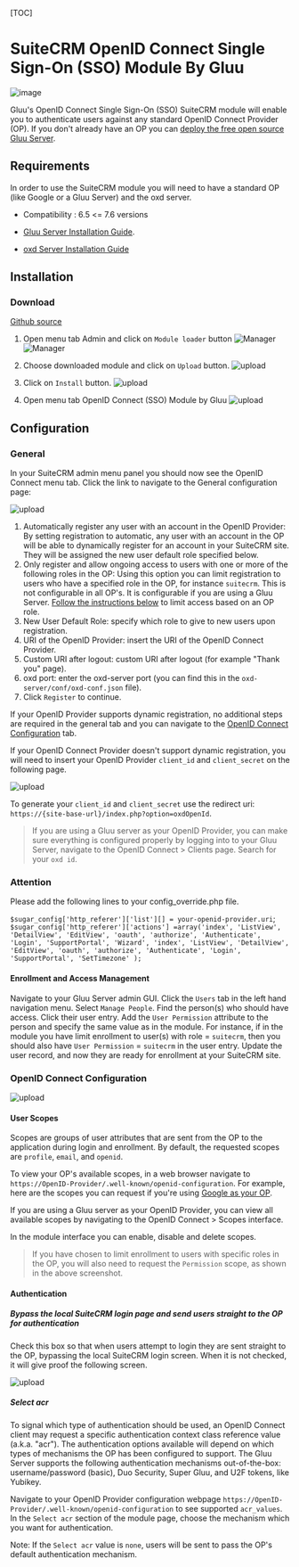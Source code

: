 [TOC]

# SuiteCRM OpenID Connect Single Sign-On (SSO) Module By Gluu

![image](https://raw.githubusercontent.com/GluuFederation/suitecrm-oxd-module/master/suitecrm.png)

Gluu's OpenID Connect Single Sign-On (SSO) SuiteCRM module will enable you to authenticate users against any standard OpenID Connect Provider (OP). If you don't already have an OP you can [deploy the free open source Gluu Server](https://gluu.org/docs/deployment).  

## Requirements
In order to use the SuiteCRM module you will need to have a standard OP (like Google or a Gluu Server) and the oxd server.

* Compatibility : 6.5 <= 7.6 versions

* [Gluu Server Installation Guide](https://www.gluu.org/docs/deployment/).

* [oxd Server Installation Guide](https://oxd.gluu.org/docs/oxdserver/install/)


## Installation
 
### Download
[Github source](https://github.com/GluuFederation/sugarcrm-oxd-module/blob/master/sugarcrm-oxd-module.zip?raw=true)

1. Open menu tab Admin and click on ```Module loader``` button
![Manager](https://raw.githubusercontent.com/GluuFederation/suitecrm-oxd-module/master/docu/1.png) 
![Manager](https://raw.githubusercontent.com/GluuFederation/suitecrm-oxd-module/master/docu/2.png) 

2. Choose downloaded module and click on ```Upload``` button. 
![upload](https://raw.githubusercontent.com/GluuFederation/suitecrm-oxd-module/master/docu/d3.png) 

3. Click on ```Install``` button. 
![upload](https://raw.githubusercontent.com/GluuFederation/suitecrm-oxd-module/master/docu/d4.png) 

4. Open menu tab OpenID Connect (SSO) Module by Gluu 
![upload](https://raw.githubusercontent.com/GluuFederation/suitecrm-oxd-module/master/docu/d5.png) 

## Configuration

### General
 
In your SuiteCRM admin menu panel you should now see the OpenID Connect menu tab. Click the link to navigate to the General configuration  page:

![upload](https://raw.githubusercontent.com/GluuFederation/suitecrm-oxd-module/master/docu/d6.png) 

1. Automatically register any user with an account in the OpenID Provider: By setting registration to automatic, any user with an account in the OP will be able to dynamically register for an account in your SuiteCRM site. They will be assigned the new user default role specified below.
2. Only register and allow ongoing access to users with one or more of the following roles in the OP: Using this option you can limit registration to users who have a specified role in the OP, for instance `suitecrm`. This is not configurable in all OP's. It is configurable if you are using a Gluu Server. [Follow the instructions below](#role-based-enrollment) to limit access based on an OP role. 
3. New User Default Role: specify which role to give to new users upon registration.  
4. URI of the OpenID Provider: insert the URI of the OpenID Connect Provider.
5. Custom URI after logout: custom URI after logout (for example "Thank you" page).
6. oxd port: enter the oxd-server port (you can find this in the `oxd-server/conf/oxd-conf.json` file).
7. Click `Register` to continue.

If your OpenID Provider supports dynamic registration, no additional steps are required in the general tab and you can navigate to the [OpenID Connect Configuration](#openid-connect-configuration) tab. 

If your OpenID Connect Provider doesn't support dynamic registration, you will need to insert your OpenID Provider `client_id` and `client_secret` on the following page.

![upload](https://raw.githubusercontent.com/GluuFederation/suitecrm-oxd-module/master/docu/d7.png)  

To generate your `client_id` and `client_secret` use the redirect uri: `https://{site-base-url}/index.php?option=oxdOpenId`.

> If you are using a Gluu server as your OpenID Provider, you can make sure everything is configured properly by logging into to your Gluu Server, navigate to the OpenID Connect > Clients page. Search for your `oxd id`.

### Attention

Please add the following lines to your config_override.php file.
 
`$sugar_config['http_referer']['list'][] = your-openid-provider.uri`;
`$sugar_config['http_referer']['actions'] =array('index', 'ListView', 'DetailView', 'EditView', 'oauth', 'authorize', 'Authenticate', 'Login', 'SupportPortal', 'Wizard', 'index', 'ListView', 'DetailView', 'EditView', 'oauth', 'authorize', 'Authenticate', 'Login', 'SupportPortal', 'SetTimezone' );`

#### Enrollment and Access Management

Navigate to your Gluu Server admin GUI. Click the `Users` tab in the left hand navigation menu. Select `Manage People`. Find the person(s) who should have access. Click their user entry. Add the `User Permission` attribute to the person and specify the same value as in the module. For instance, if in the module you have limit enrollment to user(s) with role = `suitecrm`, then you should also have `User Permission` = `suitecrm` in the user entry. Update the user record, and now they are ready for enrollment at your SuiteCRM site. 

### OpenID Connect Configuration

![upload](https://raw.githubusercontent.com/GluuFederation/suitecrm-oxd-module/master/docu/d8.png) 

#### User Scopes

Scopes are groups of user attributes that are sent from the OP to the application during login and enrollment. By default, the requested scopes are `profile`, `email`, and `openid`.  

To view your OP's available scopes, in a web browser navigate to `https://OpenID-Provider/.well-known/openid-configuration`. For example, here are the scopes you can request if you're using [Google as your OP](https://accounts.google.com/.well-known/openid-configuration). 

If you are using a Gluu server as your OpenID Provider, you can view all available scopes by navigating to the OpenID Connect > Scopes interface. 

In the module interface you can enable, disable and delete scopes. 

> If you have chosen to limit enrollment to users with specific roles in the OP, you will also need to request the `Permission` scope, as shown in the above screenshot. 

#### Authentication

##### Bypass the local SuiteCRM login page and send users straight to the OP for authentication

Check this box so that when users attempt to login they are sent straight to the OP, bypassing the local SuiteCRM login screen.
When it is not checked, it will give proof the following screen.   

![upload](https://raw.githubusercontent.com/GluuFederation/suitecrm-oxd-module/master/docu/d9.png) 

##### Select acr

To signal which type of authentication should be used, an OpenID Connect client may request a specific authentication context class reference value (a.k.a. "acr"). The authentication options available will depend on which types of mechanisms the OP has been configured to support. The Gluu Server supports the following authentication mechanisms out-of-the-box: username/password (basic), Duo Security, Super Gluu, and U2F tokens, like Yubikey.  

Navigate to your OpenID Provider configuration webpage `https://OpenID-Provider/.well-known/openid-configuration` to see supported `acr_values`. In the `Select acr` section of the module page, choose the mechanism which you want for authentication. 

Note: If the `Select acr` value is `none`, users will be sent to pass the OP's default authentication mechanism.



